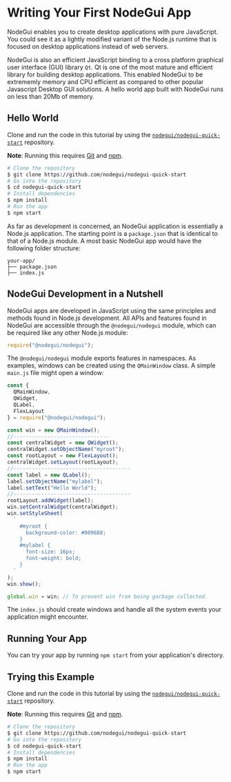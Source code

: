 # Writing Your First NodeGui App

NodeGui enables you to create desktop applications with pure JavaScript. You could see it
as a lightly modified variant of the Node.js runtime that is focused on desktop applications
instead of web servers.

NodeGui is also an efficient JavaScript binding to a cross platform graphical user interface
(GUI) library `Qt`. Qt is one of the most mature and efficient library for building desktop applications.
This enabled NodeGui to be extrememly memory and CPU efficient as compared to other popular Javascript Desktop GUI solutions. A hello world app built with NodeGui runs on less than 20Mb of memory.

## Hello World

Clone and run the code in this tutorial by using the
[`nodegui/nodegui-quick-start`][quick-start] repository.

**Note**: Running this requires [Git](https://git-scm.com) and [npm](https://www.npmjs.com/).

```sh
# Clone the repository
$ git clone https://github.com/nodegui/nodegui-quick-start
# Go into the repository
$ cd nodegui-quick-start
# Install dependencies
$ npm install
# Run the app
$ npm start
```

As far as development is concerned, an NodeGui application is essentially a
Node.js application. The starting point is a `package.json` that is identical
to that of a Node.js module. A most basic NodeGui app would have the following
folder structure:

```text
your-app/
├── package.json
├── index.js
```

## NodeGui Development in a Nutshell

NodeGui apps are developed in JavaScript using the same principles and methods
found in Node.js development. All APIs and features found in NodeGui are
accessible through the `@nodegui/nodegui` module, which can be required like any other
Node.js module:

```javascript
require("@nodegui/nodegui");
```

The `@nodegui/nodegui` module exports features in namespaces. As examples, windows can be created
using the `QMainWindow` class. A simple `main.js` file might open a window:

```javascript
const {
  QMainWindow,
  QWidget,
  QLabel,
  FlexLayout
} = require("@nodegui/nodegui");

const win = new QMainWindow();
//-------------------------------
const centralWidget = new QWidget();
centralWidget.setObjectName("myroot");
const rootLayout = new FlexLayout();
centralWidget.setLayout(rootLayout);
//--------------------------------------
const label = new QLabel();
label.setObjectName("mylabel");
label.setText("Hello World");
//--------------------------------------
rootLayout.addWidget(label);
win.setCentralWidget(centralWidget);
win.setStyleSheet(
  `
    #myroot {
      background-color: #009688;
    }
    #mylabel {
      font-size: 16px;
      font-weight: bold;
    }
  `
);
win.show();

global.win = win; // To prevent win from being garbage collected.
```

The `index.js` should create windows and handle all the system events your
application might encounter.

## Running Your App

You can try your app by running `npm start` from your application's
directory.

## Trying this Example

Clone and run the code in this tutorial by using the
[`nodegui/nodegui-quick-start`][quick-start] repository.

**Note**: Running this requires [Git](https://git-scm.com) and [npm](https://www.npmjs.com/).

```sh
# Clone the repository
$ git clone https://github.com/nodegui/nodegui-quick-start
# Go into the repository
$ cd nodegui-quick-start
# Install dependencies
$ npm install
# Run the app
$ npm start
```

[quick-start]: https://github.com/nodegui/nodegui-quick-start
